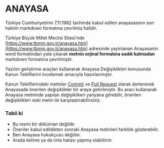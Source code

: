 # ANAYASA

Türkiye Cumhuriyetinin 7.11.1982 tarihinde kabul edilen anayasasının son halinin markdown formatına çevrilmiş halidir.

Türkiye Büyük Millet Meclisi Sitesi'nde [https://www.tbmm.gov.tr/anayasa.htm](https://www.tbmm.gov.tr/anayasa.htm)
adresinde yayinlanan Anayasanin word formatindan yola çıkarak **metnin orjinal formatına sadık kalmadan**
markdown formatına çevrilmiştir.

Yazılım geliştirme araçları kullanarak Anayasa Değişiklikleri konusunda Kanun Tekliflerini incelemek amacıyla hazırlanmıştır.

Kanun Tekliflerindeki metinler [Commit](https://help.github.com/articles/github-glossary/#commit) ve [Pull Request](https://help.github.com/articles/github-glossary/#pull-request) olarak derlenerek Anayasada önerilen değişiklikler bir
araya getirilmiştir. Bu aracı kullanarak Anayasa metninde yapılan değişiklikeri yanyana görebilir,
önerilen değişiklikleri eski metin ile karşılaştırabilirsiniz.


### Tabii ki

* Bu resmi bir döküman değildir.
* Öneriler kabul edildikten sonraki Anayasa metinleri farklılık gösterebilir.
* Ben Anayasa hukukçusu değilim.
* Arada kelime ya da imla hatası yapmış olabilirim.
